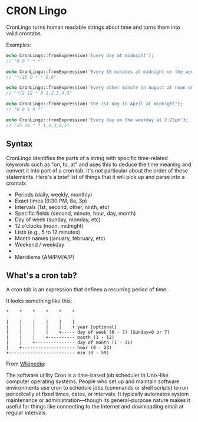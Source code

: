# CRON Lingo

CronLingo turns human readable strings about time and turns them into valid crontabs. 

Examples:

```php
echo CronLingo::fromExpression('Every day at midnight');
// "0 0 * * *"

echo CronLingo::fromExpression('Every 15 minutes at midnight on the weekend');
// "*/15 0 * * 0,6"

echo CronLingo::fromExpression('Every other minute in August at noon on the weekday');
// "*/2 12 * 8 1,2,3,4,5"

echo CronLingo::fromExpression('The 1st day in April at midnight');
// "0 0 1 4 *"

echo CronLingo::fromExpression('Every day on the weekday at 2:25pm');
// "25 14 * * 1,2,3,4,5"
```
## Syntax

CronLingo identifies the parts of a string with specific time-related keywords such as "on, to, at" and uses this to deduce the time meaning and convert it into part of a cron tab. It's not particular about the order of these statements.
Here's a brief list of things that it will pick up and parse into a crontab:
- Periods (daily, weekly, monthly)
- Exact times (9:30 PM, 8a, 3p)
- Intervals (1st, second, other, ninth, etc)
- Specific fields (second, minute, hour, day, month)
- Day of week (sunday, monday, etc)
- 12 o'clocks (noon, midnight)
- Lists (e.g., 5 to 12 minutes)
- Month names (january, february, etc)
- Weekend / weekday
- 
- Meridiems (AM/PM/A/P)

## What's a cron tab?
A cron tab is an expression that defines a recurring period of time.

It looks something like this:
```
*    *    *    *    *    *
-    -    -    -    -    -
|    |    |    |    |    |
|    |    |    |    |    + year [optional]
|    |    |    |    +----- day of week (0 - 7) (Sunday=0 or 7)
|    |    |    +---------- month (1 - 12)
|    |    +--------------- day of month (1 - 31)
|    +-------------------- hour (0 - 23)
+------------------------- min (0 - 59)
```

From [Wikipedia](https://en.wikipedia.org/wiki/Cron):

The software utility Cron is a time-based job scheduler in Unix-like computer operating systems. People who set up and maintain software environments use cron to schedule jobs (commands or shell scripts) to run periodically at fixed times, dates, or intervals. It typically automates system maintenance or administration—though its general-purpose nature makes it useful for things like connecting to the Internet and downloading email at regular intervals.


